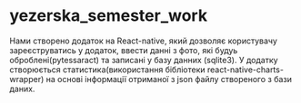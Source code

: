 # yezerska_semester_work

Нами створено додаток на React-native, який дозволяє користувачу  зареєструватись у додаток, ввести данні з фото, які будуь оброблені(pytessaract) та записані у базу данних (sqlite3). У додатку створюється статистика(використання бібліотеки  react-native-charts-wrapper) на основі інформації отриманої з json файлу створеного з бази даних.
